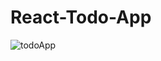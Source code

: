 # React-Todo-App


![todoApp](https://github.com/erdem6161/React-Todo-App/assets/64333517/bc1c3f03-ec8b-4bc2-aef0-f100a1ea1127)
